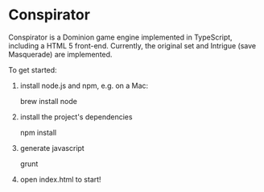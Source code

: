 # Conspirator

Conspirator is a Dominion game engine implemented in TypeScript,
including a HTML 5 front-end. Currently, the original set
and Intrigue (save Masquerade) are implemented.

To get started:

1) install node.js and npm, e.g. on a Mac:

    brew install node

2) install the project's dependencies

    npm install

3) generate javascript

    grunt

4) open index.html to start!
